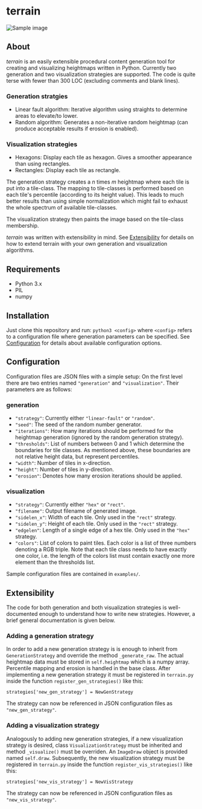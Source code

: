 # terrain

![Sample image](http://nconc.de/terrain/example1_small.png)

## About
_terrain_ is an easily extensible procedural content generation tool for creating and visualizing heightmaps written in Python.
Currently two generation and two visualization strategies are supported. The code is quite terse with fewer than 300 LOC (excluding comments and blank lines).
### Generation stratgies
* Linear fault algorithm: Iterative algorithm using straights to determine areas to elevate/to lower.
* Random algorithm: Generates a non-iterative random heightmap (can produce acceptable results if erosion is enabled).

### Visualization strategies
* Hexagons: Display each tile as hexagon. Gives a smoother appearance than using rectangles.
* Rectangles: Display each tile as rectangle.

The generation strategy creates a _n_ times _m_ heightmap where each tile is put into a tile-class.
The mapping to tile-classes is performed based on each tile's percentile (according to its height value).
This leads to much better results than using simple normalization which might fail to exhaust the whole spectrum of available tile-classes.

The visualization strategy then paints the image based on the tile-class membership.

_terrain_ was written with extensibility in mind. See [Extensibility](#extensibility) for details on how to extend terrain with your own generation and visualization algorithms.

## Requirements
* Python 3.x
* PIL
* numpy

## Installation
Just clone this repository and run: `python3 <config>` where `<config>` refers to a configuration file where generation parameters can be specified. See [Configuration](#configuration) for details
about available configuration options.

## Configuration
Configuration files are JSON files with a simple setup: On the first level there are two entries named `"generation"` and `"visualization"`. Their parameters are as follows:
### generation
* `"strategy"`: Currently either `"linear-fault"` or `"random"`.
* `"seed"`: The seed of the random number generator.
* `"iterations"`: How many iterations should be performed for the heightmap generation (ignored by the random generation strategy).
* `"thresholds"`: List of numbers between 0 and 1 which determine the boundaries for tile classes.
As mentioned above, these boundaries are not relative height data, but represent percentiles.
* `"width"`: Number of tiles in x-direction.
* `"height"`: Number of tiles in  y-direction.
* `"erosion"`: Denotes how many erosion iterations should be applied.

### visualization
* `"strategy"`: Currently either `"hex"` or `"rect"`.
* `"filename"`: Output filename of generated image.
* `"sidelen_x"`: Width of each tile. Only used in the `"rect"` strategy.
* `"sidelen_y"`: Height of each tile. Only used in the `"rect"` strategy.
* `"edgelen"`: Length of a single edge of a hex tile. Only used in the `"hex"` strategy.
* `"colors"`: List of colors to paint tiles. Each color is a list of three numbers denoting a RGB triple. Note that each tile class needs to have exactly one color,
i.e. the length of the colors list must contain exactly one more element than the thresholds list.

Sample configuration files are contained in `examples/`.


## Extensibility
The code for both generation and both visualization strategies is well-documented enough to understand how to write new strategies. However, a brief
general documentation is given below.

### Adding a generation strategy
In order to add a new generation strategy is is enough to inherit from `GenerationStrategy` and override the method `_generate_raw`.
The actual heightmap data must be stored in `self.heightmap` which is a numpy array. Percentile mapping and erosion is handled in
the base class. After implementing a new generation strategy it must be registered in `terrain.py` inside the function `register_gen_strategies()` like this:

```
strategies['new_gen_strategy'] = NewGenStrategy
```

The strategy can now be referenced in JSON configuration files as `"new_gen_strategy"`.

### Adding a visualization strategy
Analogously to adding new generation strategies, if a new visualization strategy is desired, class `VisualizationStrategy`
must be inherited and method `_visualize()` must be overriden. An `ImageDraw` object is provided named `self.draw`.
Subsequently, the new visualization strategy must be registered in `terrain.py` inside the function `register_vis_strategies()` like this:

```
strategies['new_vis_strategy'] = NewVisStrategy
```

The strategy can now be referenced in JSON configuration files as `"new_vis_strategy"`.
